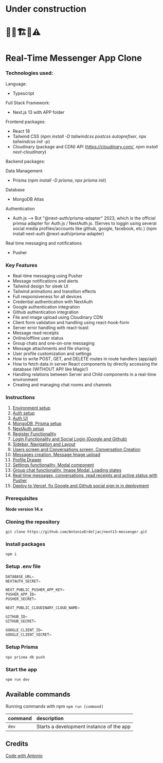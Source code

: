 # Under construction

# 👷‍♂️🏗️🚧⚠️

# Real-Time Messenger App Clone

### Technologies used:

Language:

-   Typescript

Full Stack Framework:

-   Next.js 13 with APP folder

Frontend packages:

-   React 18
-   Tailwind CSS (_npm install -D tailwindcss postcss autoprefixer_, _npx tailwindcss init -p_)
-   Cloudinary (package and CDN) API (_https://cloudinary.com/_, _npm install next-cloudinary_)

Backend packages:

Data Management

-   Prisma (_npm install -D prisma_, _npx prisma init_)

Database

-   MongoDB Atlas

Authentication

-   Auth.js --> But "@next-auth/prisma-adapter" 2023, which is the official primsa adapter for Auth.js / NextAuth.js. (Serves to loggin using several social media profiles/accounts like github, google, facebook, etc.) (npm install next-auth @next-auth/prisma-adapter)

Real time messaging and notifications

-   Pusher

### Key Features

-   Real-time messaging using Pusher
-   Message notifications and alerts
-   Tailwind design for sleek UI
-   Tailwind animations and transition effects
-   Full responsiveness for all devices
-   Credential authentication with NextAuth
-   Google authentication integration
-   Github authentication integration
-   File and image upload using Cloudinary CDN
-   Client form validation and handling using react-hook-form
-   Server error handling with react-toast
-   Message read receipts
-   Online/offline user status
-   Group chats and one-on-one messaging
-   Message attachments and file sharing
-   User profile customization and settings
-   How to write POST, GET, and DELETE routes in route handlers (app/api)
-   How to fetch data in server React components by directly accessing the database (WITHOUT API! like Magic!)
-   Handling relations between Server and Child components in a real-time environment
-   Creating and managing chat rooms and channels

### Instructions

1. [Environment setup](https://github.com/rubenarturopj/real-time-messenger-app-clone/blob/main/01_instructions/01_environment_setup.md)
2. [Auth setup](https://github.com/rubenarturopj/real-time-messenger-app-clone/blob/main/01_instructions/02_auth.md)
3. [Auth UI](https://github.com/rubenarturopj/real-time-messenger-app-clone/blob/main/01_instructions/03_auth_UI.md)
4. [MongoDB, Prisma setup](https://github.com/rubenarturopj/real-time-messenger-app-clone/blob/main/01_instructions/04_mongodb_prisma.md)
5. [NextAuth setup](https://github.com/rubenarturopj/real-time-messenger-app-clone/blob/main/01_instructions/05_nextauth.md)
6. [Register Functionality](https://github.com/rubenarturopj/real-time-messenger-app-clone/blob/main/01_instructions/06_register.md)
7. [Login Functionality and Social Login (Google and Github)](https://github.com/rubenarturopj/real-time-messenger-app-clone/blob/main/01_instructions/07_login.md)
8. [Sidebar, Navigation and Layout](https://github.com/rubenarturopj/real-time-messenger-app-clone/blob/main/01_instructions/08_sidebar_navigation_layout.md)
9. [Users screen and Conversations screen, Conversation Creation](https://github.com/rubenarturopj/real-time-messenger-app-clone/blob/main/01_instructions/09_user_screen_conversations_screen.md)
10. [Messages creation, Message Image upload](https://github.com/rubenarturopj/real-time-messenger-app-clone/blob/main/01_instructions/10_messenger_creation_message_image.md)
11. [Profile Drawer](https://github.com/rubenarturopj/real-time-messenger-app-clone/blob/main/01_instructions/11_profile_drawer.md)
12. [Settings functionality, Modal component](https://github.com/rubenarturopj/real-time-messenger-app-clone/blob/main/01_instructions/12_settings_func_modal.md)
13. [Group chat functionality, Image Modal, Loading states](https://github.com/rubenarturopj/real-time-messenger-app-clone/blob/main/01_instructions/13_group_chat_imagemodal_loadingstate.md)
14. [Real time messages, conversations, read receipts and active status with Pusher](https://github.com/rubenarturopj/real-time-messenger-app-clone/blob/main/01_instructions/14_real_time_messages_conversations.md)
15. [Deploy to Vercel, fix Google and Github social sign in in deployment](https://github.com/rubenarturopj/real-time-messenger-app-clone/blob/main/01_instructions/15_deploy_vercel_github_google_auth.md)

### Prerequisites

**Node version 14.x**

### Cloning the repository

```shell
git clone https://github.com/AntonioErdeljac/next13-messenger.git
```

### Install packages

```shell
npm i
```

### Setup .env file

```js
DATABASE_URL=
NEXTAUTH_SECRET=

NEXT_PUBLIC_PUSHER_APP_KEY=
PUSHER_APP_ID=
PUSHER_SECRET=

NEXT_PUBLIC_CLOUDINARY_CLOUD_NAME=

GITHUB_ID=
GITHUB_SECRET=

GOOGLE_CLIENT_ID=
GOOGLE_CLIENT_SECRET=
```

### Setup Prisma

```shell
npx prisma db push

```

### Start the app

```shell
npm run dev
```

## Available commands

Running commands with npm `npm run [command]`

| command | description                              |
| :------ | :--------------------------------------- |
| `dev`   | Starts a development instance of the app |

## Credits

[Code with Antonio](https://www.youtube.com/watch?v=PGPGcKBpAk8)
